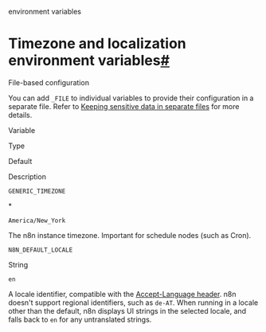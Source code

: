 environment variables

[](https://github.com/n8n-io/n8n-docs/edit/main/docs/hosting/configuration/environment-variables/timezone-localization.md "Edit this page")

# Timezone and localization environment variables[#](#timezone-and-localization-environment-variables "Permanent link")

File-based configuration

You can add `_FILE` to individual variables to provide their configuration in a separate file. Refer to [Keeping sensitive data in separate files](../../configuration-methods/#keeping-sensitive-data-in-separate-files) for more details.

Variable

Type

Default

Description

`GENERIC_TIMEZONE`

\*

`America/New_York`

The n8n instance timezone. Important for schedule nodes (such as Cron).

`N8N_DEFAULT_LOCALE`

String

`en`

A locale identifier, compatible with the [Accept-Language header](https://developer.mozilla.org/en-US/docs/Web/HTTP/Headers/Accept-Language). n8n doesn't support regional identifiers, such as `de-AT`. When running in a locale other than the default, n8n displays UI strings in the selected locale, and falls back to `en` for any untranslated strings.